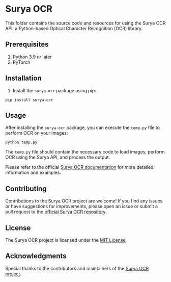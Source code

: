 # Surya OCR

This folder contains the source code and resources for using the Surya OCR API, a Python-based Optical Character Recognition (OCR) library.

## Prerequisites

1. Python 3.9 or later
2. PyTorch

## Installation

1. Install the `surya-ocr` package using pip:

```
pip install surya-ocr
```

## Usage

After installing the `surya-ocr` package, you can execute the `temp.py` file to perform OCR on your images:

```
python temp.py
```

The `temp.py` file should contain the necessary code to load images, perform OCR using the Surya API, and process the output.



Please refer to the official [Surya OCR documentation](https://github.com/Surya-OcrEngine/surya-ocr) for more detailed information and examples.

## Contributing

Contributions to the Surya OCR project are welcome! If you find any issues or have suggestions for improvements, please open an issue or submit a pull request to the [official Surya OCR repository](https://github.com/Surya-OcrEngine/surya-ocr).

## License

The Surya OCR project is licensed under the [MIT License](https://github.com/Surya-OcrEngine/surya-ocr/blob/main/LICENSE).

## Acknowledgments

Special thanks to the contributors and maintainers of the [Surya OCR project](https://github.com/Surya-OcrEngine/surya-ocr).
